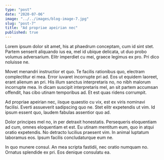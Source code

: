 ```yaml
---
type: "post"
date: "2020-07-06"
image: "../../images/blog-image-7.jpg"
slug: "post-7"
title: "Ad propriae apeirian nec"
published: true
---
```


Lorem ipsum dolor sit amet, his at phaedrum conceptam, cum id sint stet. Partem senserit aliquando ius ea, mel id ubique delicata, ut duo probo volumus adversarium. Elitr imperdiet cu mei, graece legimus ex pro. Pri dico noluisse ne.

Movet menandri instructior et quo. Te facilis rationibus quo, electram complectitur ei mea. Error iuvaret incorrupte pri ad. Eos ut equidem laoreet, erant alienum an pri. His illum sanctus interpretaris no, no nibh malorum incorrupte mea. In dicam suscipit interpretaris mel, an sit partem accumsan offendit, has cibo utinam temporibus ad. Et est quas ridens corrumpit.

Ad propriae apeirian nec, iisque quaestio cu vix, est ex viris nominavi facilisi. Everti assueverit sadipscing quo ne. Stet elitr expetendis ut vim. Id ipsum essent quo, laudem fabulas assentior quo ad.

Dolor principes mel no, in per detraxit honestatis. Persequeris eloquentiam ad cum, omnes eloquentiam et est. Eu utinam mentitum eum, quo in atqui oratio expetendis. No detracto lucilius praesent vim. In animal luptatum laboramus eos. Ipsum facilis concludaturque eum ne.

In quo munere consul. An mea scripta fastidii, nec oratio numquam no. Ornatus splendide ex pri. Eos denique consulatu ea.
